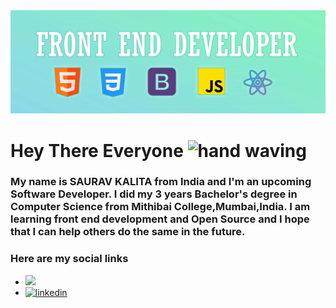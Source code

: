 <img src="https://github.com/SauravKalita22/SauravKalita22/blob/main/Bannercrop.jpg">

# Hey There Everyone <img src="https://media.tenor.com/62H2GipHhHUAAAAi/marvel-future-revolution-marvel-future-fight.gif" width="40px" alt="hand waving">
### My name is **SAURAV KALITA** from India and I'm an upcoming Software Developer. I did my 3 years Bachelor's degree in Computer Science from Mithibai College,Mumbai,India. I am learning front end development and Open Source and I hope that I can help others do the same in the future.


### Here are my social links
- <a href="https://twitter.com/SKalita0221" target="_blank"><img src="https://www.freepnglogos.com/uploads/twitter-logo-png/twitter-logo-vector-png-clipart-1.png" width="20px"></a>
- <a href="https://www.linkedin.com/in/saurav-kalita-24230923b/" target="_blank"><img src="https://cdn-icons-png.flaticon.com/512/174/174857.png" alt="linkedin" width="20px"></a>

<!--
**SauravKalita22/SauravKalita22** is a ✨ _special_ ✨ repository because its `README.md` (this file) appears on your GitHub profile.

Here are some ideas to get you started:

- 🔭 I’m currently working on ...
- 🌱 I’m currently learning ...
- 👯 I’m looking to collaborate on ...
- 🤔 I’m looking for help with ...
- 💬 Ask me about ...
- 📫 How to reach me: ...
- 😄 Pronouns: ...
- ⚡ Fun fact: ...
-->
